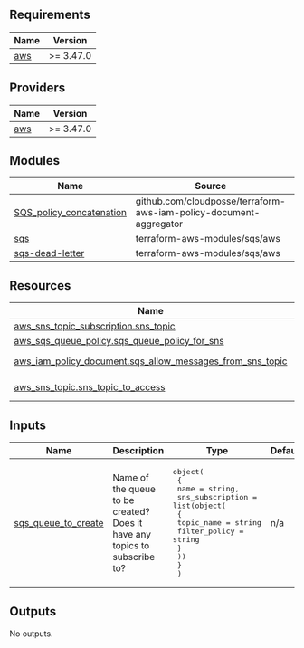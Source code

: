 <!-- BEGIN_TF_DOCS -->
## Requirements

| Name | Version |
|------|---------|
| <a name="requirement_aws"></a> [aws](#requirement\_aws) | >= 3.47.0 |

## Providers

| Name | Version |
|------|---------|
| <a name="provider_aws"></a> [aws](#provider\_aws) | >= 3.47.0 |

## Modules

| Name | Source | Version |
|------|--------|---------|
| <a name="module_SQS_policy_concatenation"></a> [SQS\_policy\_concatenation](#module\_SQS\_policy\_concatenation) | github.com/cloudposse/terraform-aws-iam-policy-document-aggregator | 0.8.0 |
| <a name="module_sqs"></a> [sqs](#module\_sqs) | terraform-aws-modules/sqs/aws | 3.2.1 |
| <a name="module_sqs-dead-letter"></a> [sqs-dead-letter](#module\_sqs-dead-letter) | terraform-aws-modules/sqs/aws | 3.2.1 |

## Resources

| Name | Type |
|------|------|
| [aws_sns_topic_subscription.sns_topic](https://registry.terraform.io/providers/hashicorp/aws/latest/docs/resources/sns_topic_subscription) | resource |
| [aws_sqs_queue_policy.sqs_queue_policy_for_sns](https://registry.terraform.io/providers/hashicorp/aws/latest/docs/resources/sqs_queue_policy) | resource |
| [aws_iam_policy_document.sqs_allow_messages_from_sns_topic](https://registry.terraform.io/providers/hashicorp/aws/latest/docs/data-sources/iam_policy_document) | data source |
| [aws_sns_topic.sns_topic_to_access](https://registry.terraform.io/providers/hashicorp/aws/latest/docs/data-sources/sns_topic) | data source |

## Inputs

| Name | Description | Type | Default | Required |
|------|-------------|------|---------|:--------:|
| <a name="input_sqs_queue_to_create"></a> [sqs\_queue\_to\_create](#input\_sqs\_queue\_to\_create) | Name of the queue to be created? Does it have any topics to subscribe to? | <pre>object(<br>    {<br>      name = string,<br>      sns_subscription = list(object(<br>        {<br>          topic_name  = string<br>          filter_policy = string<br>        }<br>      ))<br>    }<br>  )</pre> | n/a | yes |

## Outputs

No outputs.
<!-- END_TF_DOCS -->